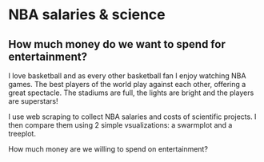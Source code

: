 # NBA salaries & science
## How much money do we want to spend for entertainment?

I love basketball and as every other basketball fan I enjoy watching NBA games. The best players of the world play against each other, offering a great spectacle. The stadiums are full, the lights are bright and the players are superstars!

I use web scraping to collect NBA salaries and costs of scientific projects. I then compare them using 2 simple vsualizations: a swarmplot and a treeplot.

How much money are we willing to spend on entertainment?
